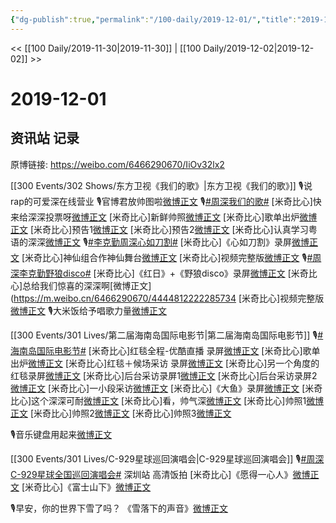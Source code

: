 ```yaml
---
{"dg-publish":true,"permalink":"/100-daily/2019-12-01/","title":"2019-12-01"}
---
```



<< [[100 Daily/2019-11-30\|2019-11-30]] | [[100 Daily/2019-12-02\|2019-12-02]] >>

# 2019-12-01

## 资讯站 记录

原博链接: https://weibo.com/6466290670/IiOv32lx2

[[300 Events/302 Shows/东方卫视《我们的歌》\|东方卫视《我们的歌》]]
🎙️说rap的可爱深在线营业[](https://m.weibo.cn/1736988591/4444818287277988)
🎙️官博君放帅图啦[微博正文](https://m.weibo.cn/6466290670/4444819855960492)
🎙️[#周深我们的歌#](https://s.weibo.com/weibo?q=%23%E5%91%A8%E6%B7%B1%E6%88%91%E4%BB%AC%E7%9A%84%E6%AD%8C%23)
[米奇比心]快来给深深投票呀[微博正文](https://m.weibo.cn/6466290670/4444806056623888)
[米奇比心]新鲜帅照[微博正文](https://m.weibo.cn/6466290670/4444766617569755)
[米奇比心]歌单出炉[微博正文](https://m.weibo.cn/6466290670/4444710866812372)
[米奇比心]预告1[微博正文](https://m.weibo.cn/6466290670/4444633226602615)
[米奇比心]预告2[微博正文](https://m.weibo.cn/6466290670/4444661898730440)
[米奇比心]认真学习粤语的深深[微博正文](https://m.weibo.cn/6466290670/4444694861548517)
🎙️[#李克勤周深心如刀割#](https://s.weibo.com/weibo?q=%23%E6%9D%8E%E5%85%8B%E5%8B%A4%E5%91%A8%E6%B7%B1%E5%BF%83%E5%A6%82%E5%88%80%E5%89%B2%23)
[米奇比心]《心如刀割》录屏[微博正文](https://m.weibo.cn/6466290670/4444805645709416)
[米奇比心]神仙组合作神仙舞台[微博正文](https://m.weibo.cn/6466290670/4444803947207646)
[米奇比心]视频完整版[微博正文](https://m.weibo.cn/6466290670/4444813849982600)
🎙️[#周深李克勤野狼disco#](https://s.weibo.com/weibo?q=%23%E5%91%A8%E6%B7%B1%E6%9D%8E%E5%85%8B%E5%8B%A4%E9%87%8E%E7%8B%BCdisco%23)
[米奇比心]《红日》+《野狼disco》录屏[微博正文](https://m.weibo.cn/6466290670/4444811786864753)
[米奇比心]总给我们惊喜的深深啊[微博正文](https://m.weibo.cn/6466290670/4444812222285734
[米奇比心]视频完整版[微博正文](https://m.weibo.cn/6466290670/4444816659943125)
🎙️大米饭给予唱歌力量[微博正文](https://m.weibo.cn/6466290670/4444811341602842)

[[300 Events/301 Lives/第二届海南岛国际电影节\|第二届海南岛国际电影节]]
🎙️[#海南岛国际电影节#](https://s.weibo.com/weibo?q=%23%E6%B5%B7%E5%8D%97%E5%B2%9B%E5%9B%BD%E9%99%85%E7%94%B5%E5%BD%B1%E8%8A%82%23)
[米奇比心]红毯全程-优酷直播 录屏[微博正文](https://m.weibo.cn/6466290670/4444757252253435)
[米奇比心]歌单出炉[微博正文](https://m.weibo.cn/6466290670/4444688087613539)
[米奇比心]红毯＋候场采访 录屏[微博正文](https://m.weibo.cn/6466290670/4444748687078340)
[米奇比心]另一个角度的红毯录屏[微博正文](https://m.weibo.cn/6466290670/4444824805379109)
[米奇比心]后台采访录屏1[微博正文](https://m.weibo.cn/6466290670/4444779603556196)
[米奇比心]后台采访录屏2[微博正文](https://m.weibo.cn/6466290670/4444791271817620)
[米奇比心]一小段采访[微博正文](https://m.weibo.cn/6466290670/4444751988770221)
[米奇比心]《大鱼》录屏[微博正文](https://m.weibo.cn/6466290670/4444801266765261)
[米奇比心]这个深深可耐[微博正文](https://m.weibo.cn/6466290670/4444746934258626)
[米奇比心]看，帅气深[微博正文](https://m.weibo.cn/6466290670/4444751975664537)
[米奇比心]帅照1[微博正文](https://m.weibo.cn/6466290670/4444746598563006)
[米奇比心]帅照2[微博正文](https://m.weibo.cn/6466290670/4444753468736547)
[米奇比心]帅照3[微博正文](https://m.weibo.cn/6466290670/4444801959210937)

🎙️音乐键盘用起来[微博正文](https://m.weibo.cn/6466290670/4444639295782655)

[[300 Events/301 Lives/C-929星球巡回演唱会\|C-929星球巡回演唱会]]
🎙️[#周深C-929星球全国巡回演唱会#](https://s.weibo.com/weibo?q=%23%E5%91%A8%E6%B7%B1C-929%E6%98%9F%E7%90%83%E5%85%A8%E5%9B%BD%E5%B7%A1%E5%9B%9E%E6%BC%94%E5%94%B1%E4%BC%9A%23) 深圳站
高清饭拍
[米奇比心]《愿得一心人》[微博正文](https://m.weibo.cn/6466290670/4444628432221131)
[米奇比心]《富士山下》[微博正文](https://m.weibo.cn/6466290670/4444628642321733)

🎙️早安，你的世界下雪了吗？
《雪落下的声音》[微博正文](https://m.weibo.cn/6466290670/4444617842246160)
